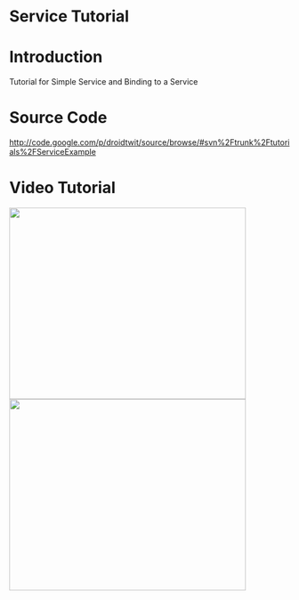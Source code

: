 # Service Tutorial
# Introduction #

Tutorial for Simple Service and Binding to a Service


# Source Code #

http://code.google.com/p/droidtwit/source/browse/#svn%2Ftrunk%2Ftutorials%2FServiceExample

# Video Tutorial #

<a href='http://www.youtube.com/watch?feature=player_embedded&v=B4uGXAKDicw' target='_blank'><img src='http://img.youtube.com/vi/B4uGXAKDicw/0.jpg' width='425' height=344 /></a>
<a href='http://www.youtube.com/watch?feature=player_embedded&v=pqiNi9u38JE' target='_blank'><img src='http://img.youtube.com/vi/pqiNi9u38JE/0.jpg' width='425' height=344 /></a>